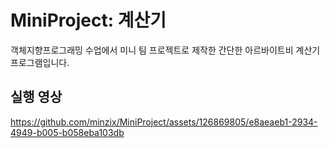 # MiniProject: 계산기
객체지향프로그래밍 수업에서 미니 팀 프로젝트로 제작한 간단한 아르바이트비 계산기 프로그램입니다. 

## 실행 영상


https://github.com/minzix/MiniProject/assets/126869805/e8aeaeb1-2934-4949-b005-b058eba103db

